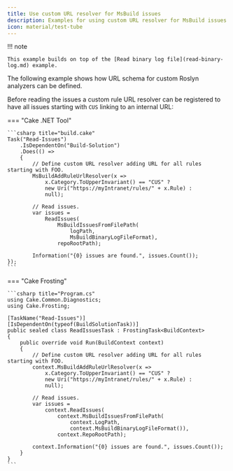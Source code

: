 ```yaml
---
title: Use custom URL resolver for MsBuild issues
description: Examples for using custom URL resolver for MsBuild issues.
icon: material/test-tube
---
```


!!! note

    This example builds on top of the [Read binary log file](read-binary-log.md) example.

The following example shows how URL schema for custom Roslyn analyzers can be defined.

Before reading the issues a custom rule URL resolver can be registered to have all issues starting with `CUS` linking to an internal URL:

=== "Cake .NET Tool"

    ```csharp title="build.cake"
    Task("Read-Issues")
        .IsDependentOn("Build-Solution")
        .Does(() =>
        {
            // Define custom URL resolver adding URL for all rules starting with FOO.
            MsBuildAddRuleUrlResolver(x =>
                x.Category.ToUpperInvariant() == "CUS" ?
                new Uri("https://myIntranet/rules/" + x.Rule) :
                null);

            // Read issues.
            var issues =
                ReadIssues(
                    MsBuildIssuesFromFilePath(
                        logPath,
                        MsBuildBinaryLogFileFormat),
                    repoRootPath);

            Information("{0} issues are found.", issues.Count());
    });
    ```

=== "Cake Frosting"

    ```csharp title="Program.cs"
    using Cake.Common.Diagnostics;
    using Cake.Frosting;

    [TaskName("Read-Issues")]
    [IsDependentOn(typeof(BuildSolutionTask))]
    public sealed class ReadIssuesTask : FrostingTask<BuildContext>
    {
        public override void Run(BuildContext context)
        {
            // Define custom URL resolver adding URL for all rules starting with FOO.
            context.MsBuildAddRuleUrlResolver(x =>
                x.Category.ToUpperInvariant() == "CUS" ?
                new Uri("https://myIntranet/rules/" + x.Rule) :
                null);

            // Read issues.
            var issues =
                context.ReadIssues(
                    context.MsBuildIssuesFromFilePath(
                        context.LogPath,
                        context.MsBuildBinaryLogFileFormat()),
                    context.RepoRootPath);

            context.Information("{0} issues are found.", issues.Count());
        }
    }
    ```
